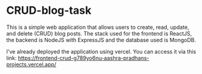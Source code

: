 # CRUD-blog-task

This is a simple web application that allows users to create, read, update, and delete (CRUD) blog posts. The stack used for the frontend is ReactJS, the backend is NodeJS with ExpressJS and the database used is MongoDB.

I've already deployed the application using vercel.
You can access it via this link:
https://frontend-crud-g789yo6nu-aashra-pradhans-projects.vercel.app/


